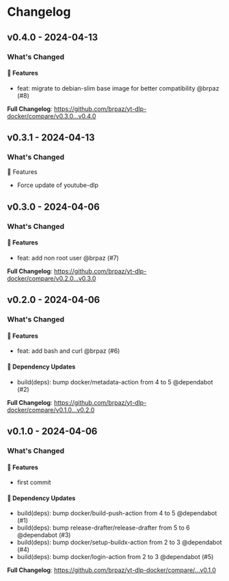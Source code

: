 # Changelog

## v0.4.0 - 2024-04-13

### What's Changed

#### 🚀 Features

- feat: migrate to debian-slim base image for better compatibility @brpaz (#8)

**Full Changelog**: https://github.com/brpaz/yt-dlp-docker/compare/v0.3.0...v0.4.0

## v0.3.1 - 2024-04-13

### What's Changed

🚀 Features

- Force update of youtube-dlp

## v0.3.0 - 2024-04-06

### What's Changed

#### 🚀 Features

- feat: add non root user @brpaz (#7)

**Full Changelog**: https://github.com/brpaz/yt-dlp-docker/compare/v0.2.0...v0.3.0

## v0.2.0 - 2024-04-06

### What's Changed

#### 🚀 Features

- feat: add bash and curl @brpaz (#6)

#### 🧩 Dependency Updates

- build(deps): bump docker/metadata-action from 4 to 5 @dependabot (#2)

**Full Changelog**: https://github.com/brpaz/yt-dlp-docker/compare/v0.1.0...v0.2.0

## v0.1.0 - 2024-04-06

### What's Changed

#### 🚀 Features

- first commit

#### 🧩 Dependency Updates

- build(deps): bump docker/build-push-action from 4 to 5 @dependabot (#1)
- build(deps): bump release-drafter/release-drafter from 5 to 6 @dependabot (#3)
- build(deps): bump docker/setup-buildx-action from 2 to 3 @dependabot (#4)
- build(deps): bump docker/login-action from 2 to 3 @dependabot (#5)

**Full Changelog**: https://github.com/brpaz/yt-dlp-docker/compare/...v0.1.0
